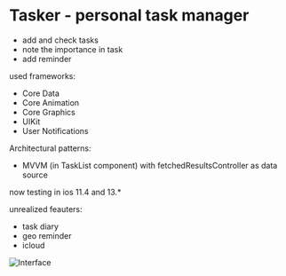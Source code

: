 # Tasker - personal task manager
- add and check tasks
- note the importance in task 
- add reminder

used frameworks:
- Core Data
- Core Animation
- Core Graphics
- UIKit
- User Notifications

Architectural patterns:
- MVVM (in TaskList component) with fetchedResultsController as data source

now testing in ios 11.4 and 13.*

unrealized feauters:
- task diary
- geo reminder
- icloud

![Interface](https://media.giphy.com/media/iGYg4fRwZRLnvAPWAQ/giphy.gif)
